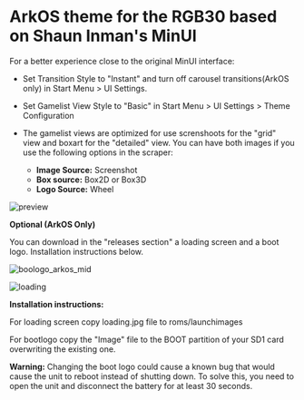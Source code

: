 # ArkOS theme for the RGB30 based on Shaun Inman's MinUI

For a better experience close to the original MinUI interface: 

- Set Transition Style to "Instant" and turn off carousel transitions(ArkOS only) in Start Menu > UI Settings.
- Set Gamelist View Style to "Basic" in Start Menu > UI Settings > Theme Configuration
- The gamelist views are optimized for use screnshoots for the "grid" view and boxart for the "detailed" view. You can have both images if you use the following options in the scraper:

	- **Image Source:** Screenshot
	- **Box source:** Box2D or Box3D
	- **Logo Source:** Wheel


![preview](https://github.com/Vidnez/MinUArk/assets/82564218/94b3f8ac-7204-46ab-8db0-1378ed48d92e)

**Optional (ArkOS Only)**

You can download in the "releases section" a loading screen and a boot logo. Installation instructions below.

![boologo_arkos_mid](https://github.com/Vidnez/MinUArk/assets/82564218/d1e42243-f97c-4314-80ee-42a16e1bf994)

![loading](https://github.com/Vidnez/MinUArk/assets/82564218/d29842dc-1dd6-4063-b64d-0a07bd718abb)

**Installation instructions:**

For loading screen copy loading.jpg file to roms/launchimages

For bootlogo copy the "Image" file to the BOOT partition of your SD1 card overwriting the existing one.

**Warning:** Changing the boot logo could cause a known bug that would cause the unit to reboot instead of shutting down. To solve this, you need to open the unit and disconnect the battery for at least 30 seconds.

